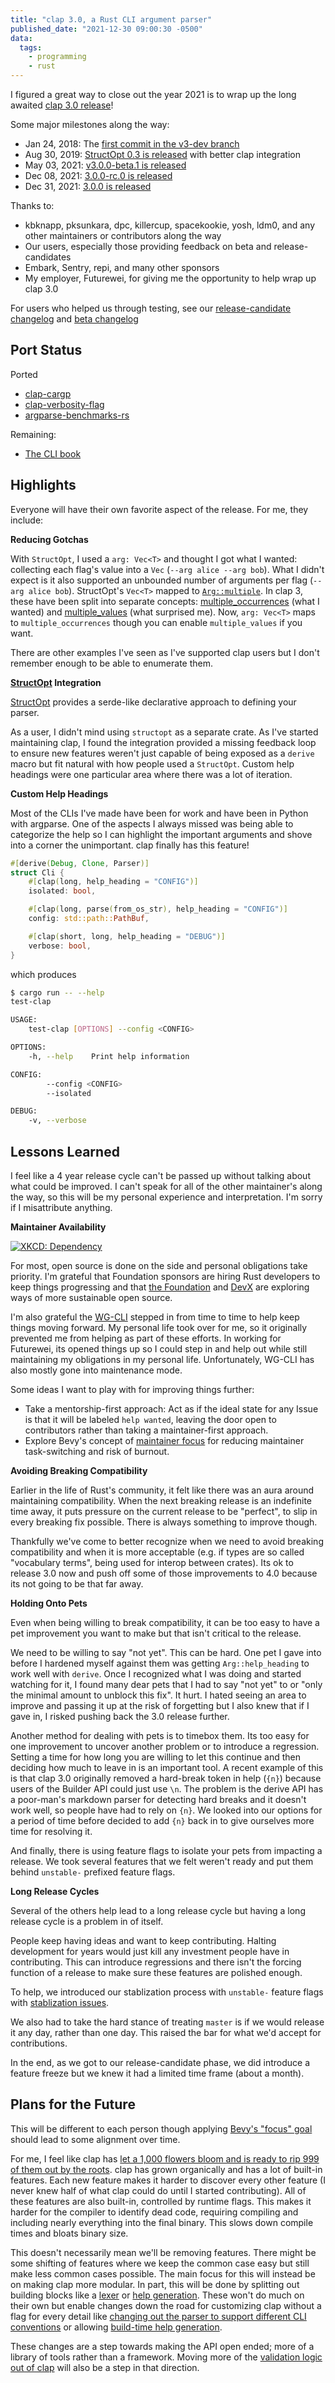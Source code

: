 ```yaml
---
title: "clap 3.0, a Rust CLI argument parser"
published_date: "2021-12-30 09:00:30 -0500"
data:
  tags:
    - programming
    - rust
---
```


I figured a great way to close out the year 2021 is to wrap up the long awaited
[clap 3.0 release](https://github.com/clap-rs/clap/blob/master/CHANGELOG.md#300-2021-12-31)!

Some major milestones along the way:
- Jan 24, 2018: The [first commit in the v3-dev branch](https://github.com/clap-rs/clap/commit/acdbd47152102607b7f4c6702cc076caca771280)
- Aug 30, 2019: [StructOpt 0.3 is released](https://github.com/TeXitoi/structopt/blob/master/CHANGELOG.md#v030-2019-08-30) with better clap integration
- May 03, 2021: [v3.0.0-beta.1 is released](https://github.com/clap-rs/clap/releases/tag/v3.0.0-beta.1)
- Dec 08, 2021: [3.0.0-rc.0 is released](https://github.com/clap-rs/clap/releases/tag/v3.0.0-rc.0)
- Dec 31, 2021: [3.0.0 is released](https://github.com/clap-rs/clap/releases/tag/v3.0.0)

Thanks to:
- kbknapp, pksunkara, dpc, killercup, spacekookie, yosh, ldm0, and any other
  maintainers or contributors along the way
- Our users, especially those providing feedback on beta and release-candidates
- Embark, Sentry, repi, and many other sponsors
- My employer, Futurewei, for giving me the opportunity to help wrap up clap 3.0

<!-- more -->

For users who helped us through testing, see our
[release-candidate changelog](https://github.com/clap-rs/clap/discussions/3110)
and
[beta changelog](https://github.com/clap-rs/clap/discussions/3100)

## Port Status

Ported
- [clap-cargp](https://crates.io/crates/clap-cargo)
- [clap-verbosity-flag](https://crates.io/crates/clap-verbosity-flag)
- [argparse-benchmarks-rs](https://github.com/rust-cli/argparse-benchmarks-rs)

Remaining:
- [The CLI book](https://rust-cli.github.io/book/index.html)

## Highlights

Everyone will have their own favorite aspect of the release.   For me, they include:

**Reducing Gotchas**

With `StructOpt`, I used a `arg: Vec<T>` and thought I got what I wanted:
collecting each flag's value into a `Vec` (`--arg alice --arg bob`).  What I
didn't expect is it also supported an unbounded number of arguments per flag
(`--arg alice bob`).  StructOpt's `Vec<T>` mapped to
[`Arg::multiple`](https://docs.rs/clap/2.33.3/clap/struct.Arg.html#method.multiple).
In clap 3, these have been split into separate concepts:
[multiple_occurrences](https://docs.rs/clap/3.0.0/clap/struct.Arg.html#method.multiple_occurrences) (what I wanted)
and
[multiple_values](https://docs.rs/clap/3.0.0/clap/struct.Arg.html#method.multiple_values)
(what surprised me).  Now, `arg: Vec<T>` maps to `multiple_occurrences` though
you can enable `multiple_values` if you want.

There are other examples I've seen as I've supported clap users but I don't remember enough to be able to enumerate them.

**[StructOpt](https://docs.rs/structopt/) Integration**

[StructOpt](https://docs.rs/structopt/) provides a serde-like declarative
approach to defining your parser.

As a user, I didn't mind using `structopt` as a separate crate.  As I've started
maintaining clap, I found the integration provided a missing feedback loop to
ensure new features weren't just capable of being exposed as a `derive` macro
but fit natural with how people used a `StructOpt`.  Custom help headings were
one particular area where there was a lot of iteration.

**Custom Help Headings**

Most of the CLIs I've made have been for work and have been in Python with
argparse.  One of the aspects I always missed was being able to categorize the
help so I can highlight the important arguments and shove into a corner the
unimportant.  clap finally has this feature!

```rust
#[derive(Debug, Clone, Parser)]
struct Cli {
    #[clap(long, help_heading = "CONFIG")]
    isolated: bool,

    #[clap(long, parse(from_os_str), help_heading = "CONFIG")]
    config: std::path::PathBuf,

    #[clap(short, long, help_heading = "DEBUG")]
    verbose: bool,
}
```
which produces
```bash
$ cargo run -- --help
test-clap 

USAGE:
    test-clap [OPTIONS] --config <CONFIG>

OPTIONS:
    -h, --help    Print help information

CONFIG:
        --config <CONFIG>
        --isolated

DEBUG:
    -v, --verbose
```

## Lessons Learned

I feel like a 4 year release cycle can't be passed up without talking about
what could be improved.  I can't speak for all of the other maintainer's along
the way, so this will be my personal experience and interpretation.  I'm sorry
if I misattribute anything.

**Maintainer Availability**

[![XKCD: Dependency](https://imgs.xkcd.com/comics/dependency.png)](https://xkcd.com/2347/)

For most, open source is done on the side and personal obligations take
priority.  I'm grateful that Foundation sponsors are hiring Rust developers to
keep things progressing and that
[the Foundation](https://foundation.rust-lang.org/news/2021-12-09-news-rust-foundation-to-launch-community-grants-program/)
and
[DevX](https://medium.com/concordium/the-devx-initiative-sponsorship-program-goals-and-principles-e640063eeaa7)
are exploring ways of more sustainable open source.

I'm also grateful the [WG-CLI](https://github.com/rust-cli/team/) stepped in
from time to time to help keep things moving forward.  My personal life took
over for me, so it originally prevented me from helping as part of these
efforts.  In working for Futurewei, its opened things up so I could step in and
help out while still maintaining my obligations in my personal life.
Unfortunately, WG-CLI has also mostly gone into maintenance mode.

Some ideas I want to play with for improving things further:
- Take a mentorship-first approach: Act as if the ideal state for any Issue is
  that it will be labeled `help wanted`, leaving the door open to contributors
  rather than taking a maintainer-first approach.
- Explore Bevy's concept of
  [maintainer focus](https://github.com/bevyengine/bevy/blob/main/CONTRIBUTING.md#what-were-trying-to-build)
  for reducing maintainer task-switching and risk of burnout.

**Avoiding Breaking Compatibility**

Earlier in the life of Rust's community, it felt like there was an aura around
maintaining compatibility.  When the next breaking release is an indefinite
time away, it puts pressure on the current release to be "perfect", to slip in
every breaking fix possible.  There is always something to improve though.

Thankfully we've come to better recognize when we need to avoid breaking
compatibility and when it is more acceptable (e.g. if types are so called
"vocabulary terms", being used for interop between crates).  Its ok to release
3.0 now and push off some of those improvements to 4.0 because its not going to
be that far away.

**Holding Onto Pets**

Even when being willing to break compatibility, it can be too easy to have a
pet improvement you want to make but that isn't critical to the release.

We need to be willing to say "not yet".  This can be hard.  One pet I gave into
before I hardened myself against them was getting `Arg::help_heading` to work
well with `derive`.  Once I recognized what I was doing and started watching
for it, I found many dear pets that I had to say "not yet" to or "only the
minimal amount to unblock this fix".  It hurt.  I hated seeing an area to
improve and passing it up at the risk of forgetting but I also knew that if I
gave in, I risked pushing back the 3.0 release further.

Another method for dealing with pets is to timebox them.  Its too easy for one
improvement to uncover another problem or to introduce a regression.  Setting a
time for how long you are willing to let this continue and then deciding how
much to leave in is an important tool.  A recent example of this is that clap
3.0 originally removed a hard-break token in help (`{n}`) because users of the
Builder API could just use `\n`.  The problem is the derive API has a
poor-man's markdown parser for detecting hard breaks and it doesn't work well,
so people have had to rely on `{n}`.  We looked into our options for a period
of time before decided to add `{n}` back in to give ourselves more time for
resolving it.

And finally, there is using feature flags to isolate your pets from impacting a
release.  We took several features that we felt weren't ready and put them
behind `unstable-` prefixed feature flags.

**Long Release Cycles**

Several of the others help lead to a long release cycle but having a long
release cycle is a problem in of itself.

People keep having ideas and want to keep contributing.  Halting development
for years would just kill any investment people have in contributing.  This can
introduce regressions and there isn't the forcing function of a release to make
sure these features are polished enough.

To help, we introduced our stablization process with `unstable-` feature flags
with
[stablization issues](https://github.com/clap-rs/clap/issues?q=is%3Aopen+is%3Aissue+label%3AC-tracking-issue).

We also had to take the hard stance of treating `master` is if we would release
it any day, rather than one day.  This raised the bar for what we'd accept for
contributions.

In the end, as we got to our release-candidate phase, we did introduce a
feature freeze but we knew it had a limited time frame (about a month).

## Plans for the Future

This will be different to each person though applying
[Bevy's "focus" goal](https://github.com/bevyengine/bevy/blob/main/CONTRIBUTING.md#what-were-trying-to-build)
should lead to some alignment over time.

For me, I feel like clap has
[let a 1,000 flowers bloom and is ready to rip 999 of them out by the roots](https://gigamonkeys.com/flowers/).
clap has grown organically and has a lot of built-in features.  Each new
feature makes it harder to discover every other feature (I never knew half of
what clap could do until I started contributing).  All of these features are
also built-in, controlled by runtime flags.  This makes it harder for the
compiler to identify dead code, requiring compiling and including nearly
everything into the final binary.  This slows down compile times and bloats
binary size.

This doesn't necessarily mean we'll be removing features.  There might be some
shifting of features where we keep the common case easy but still make less
common cases possible.  The main focus for this will instead be on making clap
more modular.  In part, this will be done by splitting out building blocks like
a
[lexer](https://github.com/clap-rs/clap/issues/2915) or
[help generation](https://github.com/clap-rs/clap/issues/2913).  These won't do
much on their own but enable changes down the road for customizing clap without
a flag for every detail like
[changing out the parser to support different CLI
conventions](https://github.com/clap-rs/clap/issues/1210) or allowing
[build-time help generation](https://github.com/clap-rs/clap/issues/2914).

These changes are a step towards making the API open ended; more of a library
of tools rather than a framework.  Moving more of the [validation logic out of
clap](https://github.com/clap-rs/clap/issues/3008) will also be a step in that
direction.
